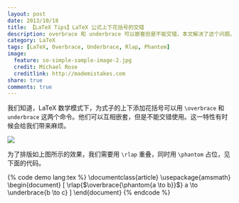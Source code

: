 ```yaml
---
layout: post
date: 2013/10/18
title: 【LaTeX Tips】LaTeX 公式上下花括号的交错
description: overbrace 和 underbrace 可以嵌套但是不能交错，本文解决了这个问题。
category: LaTeX
tags: [LaTeX, Overbrace, Underbrace, Rlap, Phantom]
image:
  feature: so-simple-sample-image-2.jpg
  credit: Michael Rose
  creditlink: http://mademistakes.com
share: true
comments: true
---
```


我们知道，LaTeX 数学模式下，为式子的上下添加花括号可以用 `\overbrace` 和 `underbrace` 这两个命令。他们可以互相嵌套，但是不能交错使用。这一特性有时候会给我们带来麻烦。

![]({{site.root}}/attachment/images/brace-overlap.jpg)

为了排版如上图所示的效果，我们需要用 `\rlap` 重叠，同时用 `\phantom` 占位，见下面的代码。

<!--more-->

{% code demo lang:tex %}
\documentclass{article}
\usepackage{amsmath}
\begin{document}
\[
	\rlap{$\overbrace{\phantom{a \to b}}$} a \to \underbrace{b \to c}
\]
\end{document}
{% endcode %}
